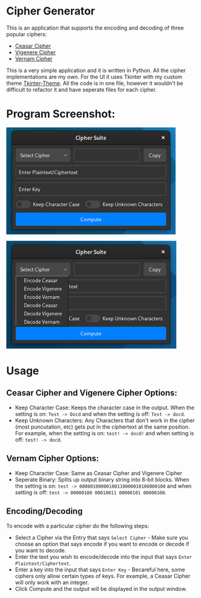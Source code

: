 # Cipher Generator
This is an application that supports the encoding and decoding of three popular ciphers:
- [Ceasar Cipher](https://en.wikipedia.org/wiki/Caesar_cipher)
- [Vigenere Cipher](https://en.wikipedia.org/wiki/Vigen%C3%A8re_cipher)
- [Vernam Cipher](https://en.wikipedia.org/wiki/Gilbert_Vernam)

This is a very simple application and it is written in Python. All the cipher implementations are my own. For the UI it uses Tkinter with my custom theme [Tkinter-Theme](https://github.com/tywil04/tkinter-theme "Tkinter-Theme"). All the code is in one file, however it wouldn't be difficult to refactor it and have seperate files for each cipher.


# Program Screenshot:
!["Main UI"](Screenshot1.png "Main UI")

!["Main UI"](Screenshot2.png "All Available Ciphers")


# Usage
## Ceasar Cipher and Vigenere Cipher Options:
- Keep Character Case: Keeps the character case in the output. When the setting is on: `Test -> Docd` and when the setting is off: `Test -> docd`.
- Keep Unknown Characters: Any Characters that don't work in the cipher (most puncutation, etc) gets put in the ciphertext at the same position. For example, when the setting is on: `test! -> docd!` and when setting is off: `test! -> docd`.


## Vernam Cipher Options:
 - Keep Character Case: Same as Ceasar Cipher and Vigenere Cipher
 - Seperate Binary: Splits up output binary string into 8-bit blocks. When the setting is on: `test -> 00000100000100110000010100000100` and when setting is off: `test -> 00000100 00010011 00000101 00000100`.


## Encoding/Decoding
To encode with a particular cipher do the following steps:
- Select a Cipher via the Entry that says `Select Cipher` - Make sure you choose an option that says encode if you want to encode or decode if you want to decode.
- Enter the text you wish to encode/decode into the input that says `Enter Plaintext/Ciphertext`.
- Enter a key into the input that says `Enter Key` - Becareful here, some ciphers only allow certain types of keys. For example, a Ceasar Cipher will only work with an integer.
- Click Compute and the output will be displayed in the output window.
